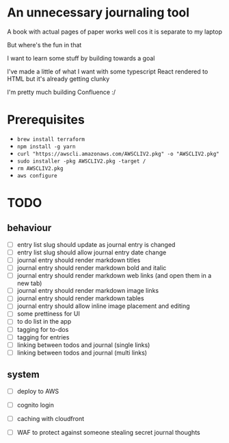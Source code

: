 
# An unnecessary journaling tool

A book with actual pages of paper works well cos it is separate to my laptop

But where's the fun in that

I want to learn some stuff by building towards a goal

I've made a little of what I want with some typescript React rendered to HTML but it's already getting clunky

I'm pretty much building Confluence :/

# Prerequisites

* `brew install terraform`
* `npm install -g yarn`
* `curl "https://awscli.amazonaws.com/AWSCLIV2.pkg" -o "AWSCLIV2.pkg"`
* `sudo installer -pkg AWSCLIV2.pkg -target /`
* `rm AWSCLIV2.pkg`
* `aws configure`

# TODO

## behaviour

 - [ ] entry list slug should update as journal entry is changed
 - [ ] entry list slug should allow journal entry date change
 - [ ] journal entry should render markdown titles
 - [ ] journal entry should render markdown bold and italic
 - [ ] journal entry should render markdown web links (and open them in a new tab)
 - [ ] journal entry should render markdown image links
 - [ ] journal entry should render markdown tables
 - [ ] journal entry should allow inline image placement and editing
 - [ ] some prettiness for UI
 - [ ] to do list in the app
 - [ ] tagging for to-dos
 - [ ] tagging for entries
 - [ ] linking between todos and journal (single links)
 - [ ] linking between todos and journal (multi links)
 
## system

 - [ ] deploy to AWS
 - [ ] cognito login
 - [ ] caching with cloudfront
 - [ ] WAF to protect against someone stealing secret journal thoughts
 